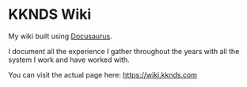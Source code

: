 # KKNDS Wiki

My wiki built using [Docusaurus](https://docusaurus.io/).

I document all the experience I gather throughout the years with all the system I work and have worked with.

You can visit the actual page here: https://wiki.kknds.com


